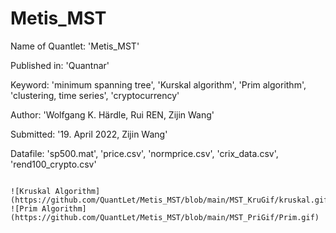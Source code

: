 # Metis_MST

Name of Quantlet: 'Metis_MST'

Published in: 'Quantnar'

Keyword: 'minimum spanning tree', 'Kurskal algorithm', 'Prim algorithm', 'clustering, time series', 'cryptocurrency'

Author: 'Wolfgang K. Härdle, Rui REN, Zijin Wang'

Submitted: '19. April 2022, Zijin Wang'

Datafile: 'sp500.mat', 'price.csv', 'normprice.csv', 'crix_data.csv', 'rend100_crypto.csv'
```

![Kruskal Algorithm](https://github.com/QuantLet/Metis_MST/blob/main/MST_KruGif/kruskal.gif)
![Prim Algorithm](https://github.com/QuantLet/Metis_MST/blob/main/MST_PriGif/Prim.gif)

